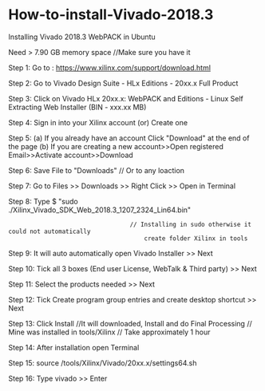 # How-to-install-Vivado-2018.3
Installing Vivado 2018.3 WebPACK in Ubuntu

Need > 7.90 GB memory space           //Make sure you have it

Step 1: Go to : https://www.xilinx.com/support/download.html

Step 2: Go to Vivado Design Suite - HLx Editions - 20xx.x  Full Product

Step 3: Click on Vivado HLx 20xx.x: WebPACK and Editions - Linux Self Extracting Web Installer (BIN - xxx.xx MB)

Step 4: Sign in into your Xilinx account (or) Create one

Step 5: (a) If you already have an account Click "Download" at the end of the page
        (b) If you are creating a new account>>Open registered Email>>Activate account>>Download
        
Step 6: Save File to "Downloads"      // Or to any loaction

Step 7: Go to Files >> Downloads >> Right Click >> Open in Terminal

Step 8: Type $ "sudo ./Xilinx_Vivado_SDK_Web_2018.3_1207_2324_Lin64.bin" 

                                      // Installing in sudo otherwise it could not automatically 
                                          create folder Xilinx in tools
Step 9: It will auto automatically open Vivado Installer >> Next

Step 10: Tick all 3 boxes (End user License, WebTalk & Third party) >> Next

Step 11: Select the products needed >> Next

Step 12: Tick Create program group entries and create desktop shortcut >> Next

Step 13: Click Install        //It will downloaded, Install and do Final Processing
                              // Mine was installed in tools/Xilinx
                              // Take approximately 1 hour

Step 14: After installation open Terminal

Step 15: source /tools/Xilinx/Vivado/20xx.x/settings64.sh

Step 16: Type vivado >> Enter
